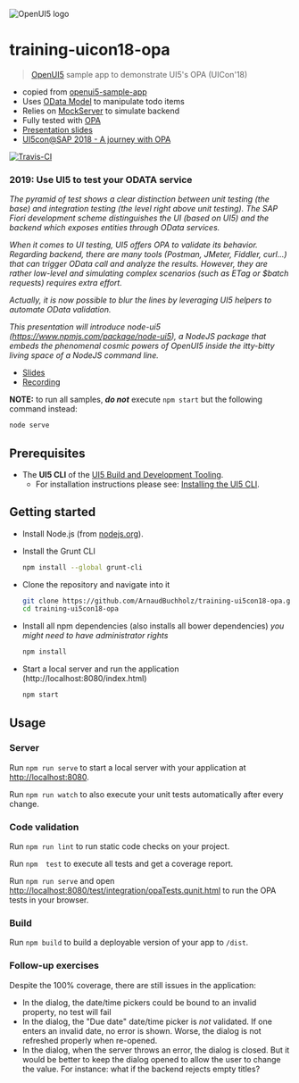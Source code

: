 ![OpenUI5 logo](http://arnaudbuchholz.github.io/decks/UI5Con'18%20A%20journey%20with%20OPA/OpenUI5_new_big_side.png)

# training-uicon18-opa
> [OpenUI5](https://github.com/SAP/openui5) sample app to demonstrate UI5's OPA (UICon'18)

* copied from [openui5-sample-app](https://github.com/SAP/openui5-sample-app)
* Uses [OData Model](https://openui5.hana.ondemand.com/#/api/sap.ui.model.odata.v2.ODataModel) to manipulate todo items
* Relies on [MockServer](https://openui5.hana.ondemand.com/#/api/sap.ui.core.util.MockServer) to simulate backend
* Fully tested with [OPA](https://openui5.hana.ondemand.com/#/api/sap.ui.test.Opa5)
* [Presentation slides](http://arnaudbuchholz.github.io/decks/UI5Con'18%20A%20journey%20with%20OPA.html#/)
* [UI5con@SAP 2018 - A journey with OPA](https://youtu.be/HiZq-kuIbt0)

[![Travis-CI](https://travis-ci.org/ArnaudBuchholz/training-ui5con18-opa.svg?branch=master)](https://travis-ci.org/ArnaudBuchholz/training-ui5con18-opa#)

### 2019: Use UI5 to test your ODATA service

_The pyramid of test shows a clear distinction between unit testing (the base) and integration testing (the level right above unit testing). The SAP Fiori development scheme distinguishes the UI (based on UI5) and the backend which exposes entities through OData services._

_When it comes to UI testing, UI5 offers OPA to validate its behavior. Regarding backend, there are many tools (Postman, JMeter, Fiddler, curl...) that can trigger OData call and analyze the results. However, they are rather low-level and simulating complex scenarios (such as ETag or $batch requests) requires extra effort._

_Actually, it is now possible to blur the lines by leveraging UI5 helpers to automate OData validation._

_This presentation will introduce node-ui5 (https://www.npmjs.com/package/node-ui5), a NodeJS package that embeds the phenomenal cosmic powers of OpenUI5 inside the itty-bitty living space of a NodeJS command line._

* [Slides](https://arnaudbuchholz.github.io/decks/UI5Con'19%20Advanced%20Testing%20with%20UI5#/)
* [Recording](https://youtu.be/TB5bpvJo-zc)

**NOTE:** to run all samples, ___do not___ execute `npm start` but the following command instead:
```sh
node serve
```

## Prerequisites
- The **UI5 CLI** of the [UI5 Build and Development Tooling](https://github.com/SAP/ui5-tooling#installing-the-ui5-cli).
    - For installation instructions please see: [Installing the UI5 CLI](https://github.com/SAP/ui5-tooling#installing-the-ui5-cli).

## Getting started
* Install Node.js (from [nodejs.org](http://nodejs.org/)).
* Install the Grunt CLI
    ```sh
    npm install --global grunt-cli
    ```
* Clone the repository and navigate into it
    ```sh
    git clone https://github.com/ArnaudBuchholz/training-ui5con18-opa.git
    cd training-ui5con18-opa
    ```
* Install all npm dependencies (also installs all bower dependencies) *you might need to have administrator rights*
    ```sh
    npm install
    ```

* Start a local server and run the application (http://localhost:8080/index.html)
    ```sh
    npm start
    ```

## Usage
### Server
Run `npm run serve` to start a local server with your application at [http://localhost:8080](http://localhost:8080).

Run `npm run watch` to also execute your unit tests automatically after every change.

### Code validation
Run `npm run lint` to run static code checks on your project.

Run `npm  test` to execute all tests and get a coverage report.

Run `npm run serve` and open [http://localhost:8080/test/integration/opaTests.qunit.html](http://localhost:8080/test/integration/opaTests.qunit.html) to run the OPA tests in your browser.

### Build
Run `npm build` to build a deployable version of your app to `/dist`.

### Follow-up exercises
Despite the 100% coverage, there are still issues in the application:
* In the dialog, the date/time pickers could be bound to an invalid property, no test will fail
* In the dialog, the "Due date" date/time picker is *not* validated. If one enters an invalid date, no error is shown.
Worse, the dialog is not refreshed properly when re-opened.
* In the dialog, when the server throws an error, the dialog is closed.
But it would be better to keep the dialog opened to allow the user to change the value.
For instance: what if the backend rejects empty titles?
